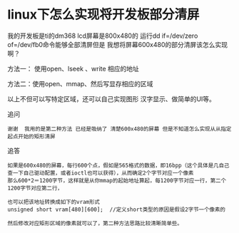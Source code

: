 # linux下怎么实现将开发板部分清屏

我的开发板是ti的dm368 lcd屏幕是800x480的 运行dd if=/dev/zero of=/dev/fb0命令能够全部清屏但是 我想将屏幕600x480的部分清屏该怎么实现啊？



方法一： 使用open、lseek 、write 相应的地址

方法二：使用open、mmap、然后写显存相应的区域

以上不但可以写特定区域，还可以自己实现图形 汉字显示、做简单的UI等。

追问

```
谢谢  我用的是第二种方法 已经是吸纳了 清楚600x480的屏幕 但是不知道怎么实现从从指定起点开始的矩形清屏
```

追答

```
如果是600x480的屏幕，每行600个点，假如是565格式的数据，即16bpp（这个具体是几自己查一下自己驱动配置，或者ioctl也可以获得），从而确定2个字节对应一个像素
那么600*2＝1200字节，这样就是从你mmap的起始地址算起，每1200字节对应一行，第二个1200字节对应第二行，

也可以把该地址转换成如下的vram形式
unsigned short vram[480][600];  //定义short类型的原因是假设2字节一个像素的

然后修改对应矩形区域的像素就可以了，第二种方法思路比较清晰简单些。
```